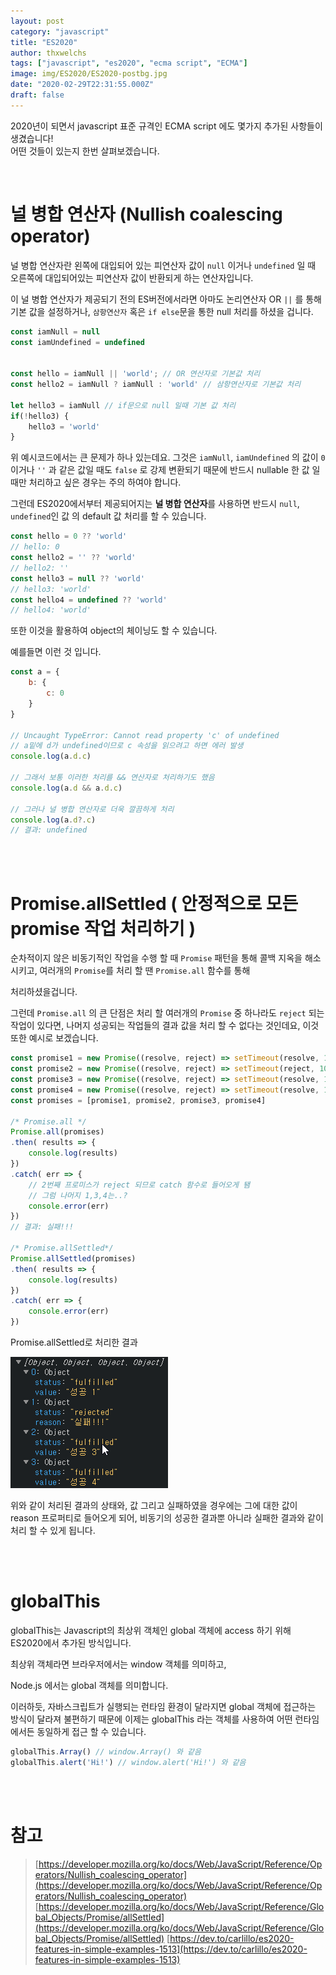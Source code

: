 ```yaml
---
layout: post
category: "javascript"
title: "ES2020"
author: thxwelchs
tags: ["javascript", "es2020", "ecma script", "ECMA"]
image: img/ES2020/ES2020-postbg.jpg
date: "2020-02-29T22:31:55.000Z"
draft: false
---
```


2020년이 되면서 javascript 표준 규격인 ECMA script 에도 몇가지 추가된 사항들이 생겼습니다!
\
어떤 것들이 있는지 한번 살펴보겠습니다.

<br/>

# 널 병합 연산자 (Nullish coalescing operator)

널 병합 연산자란 왼쪽에 대입되어 있는 피연산자 값이 `null` 이거나 `undefined` 일 때 오른쪽에 대입되어있는 피연산자 값이 반환되게 하는 연산자입니다.

이 널 병합 연산자가 제공되기 전의 ES버전에서라면 아마도 논리연산자 OR `||` 를 통해 기본 값을 설정하거나, `삼항연산자` 혹은 `if else`문을 통한 null 처리를 하셨을 겁니다.

```javascript
const iamNull = null
const iamUndefined = undefined


const hello = iamNull || 'world'; // OR 연산자로 기본값 처리
const hello2 = iamNull ? iamNull : 'world' // 삼항연산자로 기본값 처리

let hello3 = iamNull // if문으로 null 일때 기본 값 처리
if(!hello3) {
    hello3 = 'world'
}
```

위 예시코드에서는 큰 문제가 하나 있는데요. 그것은 `iamNull`, `iamUndefined` 의 값이 `0` 이거나 `''` 과 같은 값일 때도 `false` 로 강제 변환되기 때문에  반드시 nullable 한 값 일 때만 처리하고 싶은 경우는 주의 하여야 합니다.

그런데 ES2020에서부터 제공되어지는 **널 병합 연산자**를 사용하면 반드시 `null`, `undefined`인 값 의 default 값 처리를 할 수 있습니다.

```javascript
const hello = 0 ?? 'world'
// hello: 0 
const hello2 = '' ?? 'world'
// hello2: ''
const hello3 = null ?? 'world'
// hello3: 'world'
const hello4 = undefined ?? 'world'
// hello4: 'world'
```

또한 이것을 활용하여 object의 체이닝도 할 수 있습니다.

예를들면 이런 것 입니다.

```javascript
const a = {
    b: {
        c: 0	
    }
}

// Uncaught TypeError: Cannot read property 'c' of undefined
// a밑에 d가 undefined이므로 c 속성을 읽으려고 하면 에러 발생
console.log(a.d.c)

// 그래서 보통 이러한 처리를 && 연산자로 처리하기도 했음
console.log(a.d && a.d.c)

// 그러나 널 병합 연산자로 더욱 깔끔하게 처리
console.log(a.d?.c)
// 결과: undefined
```
<br/>
<br/>

# Promise.allSettled ( 안정적으로 모든 promise 작업 처리하기 )

순차적이지 않은 비동기적인 작업을 수행 할 때 `Promise` 패턴을 통해 콜백 지옥을 해소시키고, 여러개의 `Promise`를 처리 할 땐 `Promise.all` 함수를 통해

처리하셨을겁니다.

그런데 `Promise.all` 의 큰 단점은 처리 할 여러개의 `Promise` 중 하나라도 `reject` 되는 작업이 있다면, 나머지 성공되는 작업들의 결과 값을 처리 할 수 없다는 것인데요, 이것 또한 예시로 보겠습니다.

```javascript
const promise1 = new Promise((resolve, reject) => setTimeout(resolve, 100, '성공 1'))
const promise2 = new Promise((resolve, reject) => setTimeout(reject, 100, '실패!!!'))
const promise3 = new Promise((resolve, reject) => setTimeout(resolve, 100, '성공 3'))
const promise4 = new Promise((resolve, reject) => setTimeout(resolve, 100, '성공 4'))
const promises = [promise1, promise2, promise3, promise4]

/* Promise.all */
Promise.all(promises)
.then( results => { 
    console.log(results)
})
.catch( err => {
    // 2번째 프로미스가 reject 되므로 catch 함수로 들어오게 됌
    // 그럼 나머지 1,3,4는..?
    console.error(err)
})
// 결과: 실패!!!

/* Promise.allSettled*/
Promise.allSettled(promises)
.then( results => { 
    console.log(results)
})
.catch( err => {
    console.error(err)
})
```

Promise.allSettled로 처리한 결과

![ES2020/Untitled.png](img/ES2020/Untitled.png)

위와 같이 처리된 결과의 상태와, 값 그리고 실패하였을 경우에는 그에 대한 값이 reason 프로퍼티로 들어오게 되어, 비동기의 성공한 결과뿐 아니라 실패한 결과와 같이 처리 할 수 있게 됩니다.

<br/>
<br/>

# globalThis

globalThis는 Javascript의 최상위 객체인 global 객체에 access 하기 위해 ES2020에서 추가된 방식입니다.

최상위 객체라면 브라우저에서는 window 객체를 의미하고, 

Node.js 에서는 global 객체를 의미합니다. 

이러하듯, 자바스크립트가 실행되는 런타임 환경이 달라지면 global 객체에 접근하는 방식이 달라져 불편하기 때문에 이제는 globalThis 라는 객체를 사용하여  어떤 런타임에서든 동일하게 접근 할 수 있습니다.
```javascript
globalThis.Array() // window.Array() 와 같음
globalThis.alert('Hi!') // window.alert('Hi!') 와 같음
```
    

<br/>
<br/>

# 참고

> [https://developer.mozilla.org/ko/docs/Web/JavaScript/Reference/Operators/Nullish_coalescing_operator](https://developer.mozilla.org/ko/docs/Web/JavaScript/Reference/Operators/Nullish_coalescing_operator)
[https://developer.mozilla.org/ko/docs/Web/JavaScript/Reference/Global_Objects/Promise/allSettled](https://developer.mozilla.org/ko/docs/Web/JavaScript/Reference/Global_Objects/Promise/allSettled)
[https://dev.to/carlillo/es2020-features-in-simple-examples-1513](https://dev.to/carlillo/es2020-features-in-simple-examples-1513)